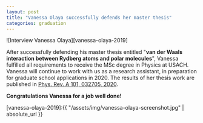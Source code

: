 ```yaml
---
layout: post
title: "Vanessa Olaya successfully defends her master thesis"
categories: graduation
---
```


![Interview Vanessa Olaya][vanessa-olaya-2019]

After successfully defending his master thesis entitled "**van der Waals interaction between Rydberg atoms and polar molecules**", Vanessa fulfilled all requirements to receive the MSc degree in Physics at USACH. Vanessa will continue to work with us as a research assistant, in preparation for graduate school applications in 2020. The results of her thesis work are published in [Phys. Rev. A 101, 032705, 2020](https://link.aps.org/doi/10.1103/PhysRevA.101.032705).

**Congratulations Vanessa for a job well done!** 






[vanessa-olaya-2019]:{{ "/assets/img/vanessa-olaya-screenshot.jpg" | absolute_url }} 
